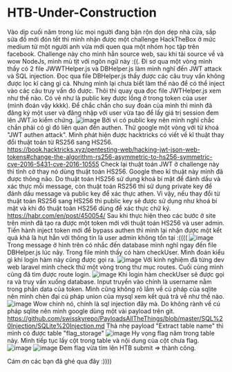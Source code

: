 # HTB-Under-Construction
Vào dịp cuối năm trong lúc mọi người đang bận rộn dọn dẹp nhà cửa, sắp sửa đồ mới đón tết thì mình nhận được một challenge HackTheBox ở mức medium từ một người anh vừa mới quen qua một nhóm học tập trên facebook.
Challenge này cho mình hẳn source web, sau khi tải source về và wow NodeJs, mình mù tịt với ngôn ngữ này :((. Đi sơ qua một vòng mình thấy có 2 file JWWTHelper.js và DBHelper.js làm mình nghĩ đến JWT attack và SQL injection. 
Đọc qua file DBHelper.js thấy được các câu truy vấn không được lọc kĩ càng gì cả. Nhưng mình lại chưa biết làm thế nào để có thể inject vào các câu truy vấn đó được. Thôi thì quay qua đọc file JWTHelper.js xem như thế nào.
Có vẻ như là public key được lồng ở trong token của user (mình đoán vậy kkkk). Để chắc chắn cho suy đoán của mình thì mình đã đăng ký một user và đăng nhập với user vừa tạo để lấy giá trị session đem lên JWT.io kiểm chứng.
![image](https://user-images.githubusercontent.com/94473469/151861915-52a6b594-2ca4-4a2d-8f1a-3a39cd11e210.png)
Bởi vì có public key nên mình nghĩ chắc chắn phải có gì đó liên quan đến authen. Thử google một vòng với từ khoá "JWT authen attack". Mình phát hiện được hacktricks có viết về kĩ thuật thay đổi thuật toán từ RS256 sang HS256. 
https://book.hacktricks.xyz/pentesting-web/hacking-jwt-json-web-tokens#change-the-algorithm-rs256-asymmetric-to-hs256-symmetric-cve-2016-5431-cve-2016-10555
Check lại thuật toán JWT ở challenge này thì tình cờ thay nó dùng thuật toán HS256. Google theo kĩ thuật này mình đã được thông não.
Do thuật toán HS256 sử dụng khoá bí mật để đánh dấu và xác thực mỗi message, còn thuật toán RS256 thì sử dụng private key để đánh dấu message và public key để xác thực athen. Vì vậy, nếu thay đổi từ thuật toán RS256 sang HS256 thì public key sẽ được sử dụng như khoá bí mật và khi đó thuật toán HS256 dùng để xác thực chữ ký.
https://habr.com/en/post/450054/
Sau khi thực hiện theo các bước ở site trên mình đã tạo ra được một token mới với thuật toán HS256 và user admin. Tiến hành inject token mới để bypass authen thì mình lại nhận được một kết quả khá là hụt hẫn với thông tin là user admin không tồn tại :((((
![image](https://user-images.githubusercontent.com/94473469/151865255-57f93480-dda0-4363-bead-dcb8e7faf473.png)
Trong message ở hình trên có nhắc đến database mình nghĩ ngay đến file DBHelper.js lúc nãy. Trong file mình thấy có hàm checkUser. Mình đoán kiểu gì khi login hàm này cũng được gọi ra.
![image](https://user-images.githubusercontent.com/94473469/151866758-04c1d864-7c8d-461f-b079-73b0dd40287d.png)
Với kinh nghiệm đã từng dev web laravel mình check thử một vòng trong thư mục routes. Cuối cùng mình cũng đã tìm được route login.
![image](https://user-images.githubusercontent.com/94473469/151867184-df99d1bf-d240-48e2-9340-a33ab2cde224.png)
Khi login hàm checkUser sẽ được gọi ra và truy vấn xuống database. Input truyền vào chính là username nằm trong phần data của token.
Mình cũng không rõ lắm về cú pháp của sqlite nên mình chèn đại cú pháp union của mysql xem kết quả trả về như thế nào.
![image](https://user-images.githubusercontent.com/94473469/151867946-0290a535-6648-42ce-8e88-827f94b3acf2.png)
Wow chính nó, chính là sql injection đây mà. Do không rành về cú pháp sqlite nên mình google dùng một vài payload trên git.
https://github.com/swisskyrepo/PayloadsAllTheThings/blob/master/SQL%20Injection/SQLite%20Injection.md
Thả nhẹ payload "Extract table name" thì mình có được table "flag_storage"
![image](https://user-images.githubusercontent.com/94473469/151868780-40c0c85e-6376-4c3a-b36c-89e0e99269a1.png)
Hy vọng flag năm trong table này. Minh tiếp tục lấy cột trong table và nội dung của cột chưa flag.
![image](https://user-images.githubusercontent.com/94473469/151869160-70667db3-5e02-4c02-bfd3-47f2b92fd730.png)
![image](https://user-images.githubusercontent.com/94473469/151869262-cadf3065-9ad4-47ba-ba62-556924989b3e.png)
Đem flag vừa tìm lên HTB submit => thành công.

Cám ơn các bạn đã ghé qua đây :))))
